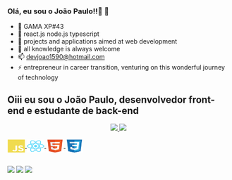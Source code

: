 ### Olá, eu sou o João Paulo!!👋 👋


- 🔭  GAMA XP#43
- 🌱 react.js node.js typescript
- 👯 projects and applications aimed at web development
- 🤔  all knowledge is always welcome
- 📫 devjoao1590@hotmail.com
- ⚡ entrepreneur in career transition, venturing on this wonderful journey of technology

## Oiii eu sou o João Paulo, desenvolvedor front-end e estudante de back-end
<div align="center">
  <a href="https://github.com/Joaopaulo1590">
  <img height="180em" src="https://github-readme-stats.vercel.app/api?username=Joaopaulo1590&show_icons=true&theme=dracula&include_all_commits=true&count_private=true"/>
  <img height="180em" src="https://github-readme-stats.vercel.app/api/top-langs/?username=Joaopaulo1590&layout=compact&langs_count=7&theme=dracula"/>
</div>
<div style="display: inline_block"><br>
  <img align="center" alt="Rafa-Js" height="30" width="40" src="https://raw.githubusercontent.com/devicons/devicon/master/icons/javascript/javascript-plain.svg">
 <img align="center" alt="Rafa-React" height="30" width="40" src="https://raw.githubusercontent.com/devicons/devicon/master/icons/react/react-original.svg">
  <img align="center" alt="Rafa-HTML" height="30" width="40" src="https://raw.githubusercontent.com/devicons/devicon/master/icons/html5/html5-original.svg">
  <img align="center" alt="Rafa-CSS" height="30" width="40" src="https://raw.githubusercontent.com/devicons/devicon/master/icons/css3/css3-original.svg">
  
  
  
  
  ##
 
<div> 

  <a href="https://www.instagram.com/joao_1590/" target="_blank"><img src="https://img.shields.io/badge/-Instagram-%23E4405F?style=for-the-badge&logo=instagram&logoColor=white" target="_blank"></a>
   <a href = "devjoao1590@hotmail.com"><img src="https://img.shields.io/badge/-Gmail-%23333?style=for-the-badge&logo=gmail&logoColor=white" target="_blank"></a>
    <a href="https://www.linkedin.com/in/jo%C3%A3o-paulo-ramos-concei%C3%A7%C3%A3o-a67099236/" target="_blank"><img src="https://img.shields.io/badge/-LinkedIn-%230077B5?style=for-the-badge&logo=linkedin&logoColor=white" target="_blank"></a> 

  
 
</div>
  

    
  
